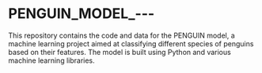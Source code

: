 # PENGUIN_MODEL_---
This repository contains the code and data for the PENGUIN model, a machine learning project aimed at classifying different species of penguins based on their features. The model is built using Python and various machine learning libraries.
